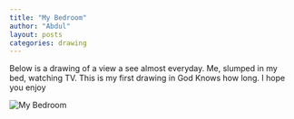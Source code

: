 ```yaml
---
title: "My Bedroom"
author: "Abdul"
layout: posts
categories: drawing
---
```


Below is a drawing of a view a see almost everyday.
Me, slumped in my bed, watching TV.
This is my first drawing in God Knows how long. I hope you enjoy


![My Bedroom](/minimal-mistakes/assets/images/drawing_bedroom_tv_rotated.jpg)
